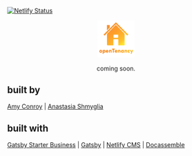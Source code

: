 [![Netlify Status](https://api.netlify.com/api/v1/badges/c398bad3-d323-4315-86c3-6bc79bbc5022/deploy-status)](https://app.netlify.com/sites/opentenancy/deploys)
<p align="center"><img src="docs/OTlogo.png"width=17%></p>
  
<p align="center">coming soon.</p>

## built by
[Amy Conroy](https://github.com/amyconroy) | [Anastasia Shmyglia](https://github.com/a-shmyg)

## built with 
[Gatsby Starter Business](https://github.com/v4iv/gatsby-starter-business) | [Gatsby](https://www.gatsbyjs.org) | [Netlify CMS](https://www.netlifycms.org) | [Docassemble](https://docassemble.org)
